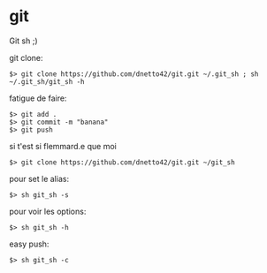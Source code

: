 # git
Git sh ;)

git clone:

	$> git clone https://github.com/dnetto42/git.git ~/.git_sh ; sh ~/.git_sh/git_sh -h

fatigue de faire:
	
	$> git add . 
	$> git commit -m "banana" 
	$> git push 


si t'est si flemmard.e que moi
	
	$> git clone https://github.com/dnetto42/git.git ~/git_sh

pour set le alias:

	$> sh git_sh -s 


pour voir les options:
	
	$> sh git_sh -h


easy push:
  
  	$> sh git_sh -c
